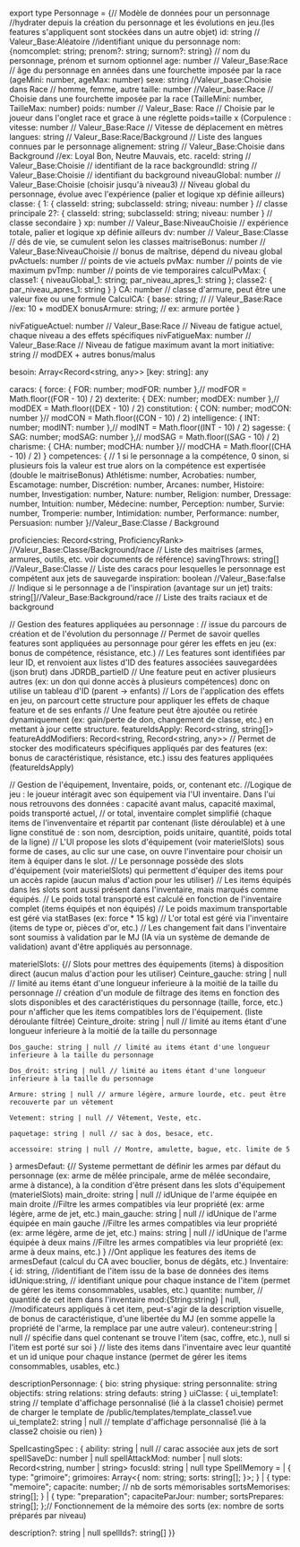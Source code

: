 export type Personnage = {// Modèle de données pour un personnage //hydrater depuis la création du personnage et les évolutions en jeu.(les features s'appliquent sont stockées dans un autre objet)
  id: string // Valeur_Base:Aléatoire //identifiant unique du personnage
  nom: {nomcomplet: string; prenom?: string; surnom?: string} // nom du personnage, prénom et surnom optionnel
  age: number // Valeur_Base:Race // âge du personnage en années dans une fourchette imposée par la race (ageMini: number, ageMax: number)
  sexe: string //Valeur_base:Choisie dans Race // homme, femme, autre
  taille: number //Valeur_base:Race // Choisie dans une fourchette imposée par la race (TailleMini: number, TailleMax: number)
  poids: number // Valeur_Base: Race // Choisie par le joueur dans l'onglet race et grace à une réglette poids=taille x  (Corpulence : 
  vitesse: number // Valeur_Base:Race // Vitesse de déplacement en mètres
  langues: string // Valeur_Base:Race/Background // Liste des langues connues par le personnage
  alignement: string // Valeur_Base:Choisie dans Background //ex: Loyal Bon, Neutre Mauvais, etc.
  raceId: string // Valeur_Base:Choisie // identifiant de la race
  backgroundId: string // Valeur_Base:Choisie // identifiant du background
  niveauGlobal: number // Valeur_Base:Choisie (choisir jusqu'à niveau3) // Niveau global du personnage, évolue avec l'expérience (palier et logique xp définie ailleurs)
  classe: {
    1: { classeId: string; subclasseId: string; niveau: number } // classe principale
    2?: { classeId: string; subclasseId: string; niveau: number } // classe secondaire
  }
  xp: number // Valeur_Base:NiveauChoisie // expérience totale, palier et logique xp définie ailleurs
  dv: number // Valeur_Base:Classe // dés de vie, se cumulent selon les classes
  maitriseBonus: number // Valeur_Base:NiveauChoisie // bonus de maîtrise, dépend du niveau global
  pvActuels: number // points de vie actuels
  pvMax: number // points de vie maximum
  pvTmp: number // points de vie temporaires
  calculPvMax: {
    classe1: { niveauGlobal_1: string; par_niveau_apres_1: string };
    classe2: { par_niveau_apres_1: string }
  }
  CA: number // classe d'armure, peut être une valeur fixe ou une formule
  CalculCA: {
    base: string; // // Valeur_Base:Race //ex: 10 + modDEX
    bonusArmure: string; // ex: armure portée
  }

  nivFatigueActuel: number // Valeur_Base:Race // Niveau de fatigue actuel, chaque niveau a des effets spécifiques
  nivFatigueMax: number // Valeur_Base:Race // Niveau de fatigue maximum avant la mort
  initiative: string // modDEX + autres bonus/malus

  besoin: Array<Record<string, any>>
  [key: string]: any

  caracs: {
    force: { FOR: number; modFOR: number },// modFOR = Math.floor((FOR - 10) / 2)
    dexterite: { DEX: number; modDEX: number },// modDEX = Math.floor((DEX - 10) / 2)
    constitution: { CON: number; modCON: number }// modCON = Math.floor((CON - 10) / 2)
    intelligence: { INT: number; modINT: number },// modINT = Math.floor((INT - 10) / 2)
    sagesse: { SAG: number; modSAG: number },// modSAG = Math.floor((SAG - 10) / 2)
    charisme: { CHA: number; modCHA: number }// modCHA = Math.floor((CHA - 10) / 2)
  }
  competences: { // 1 si le personnage a la compétence, 0 sinon, si plusieurs fois la valeur est true alors on la compétence est expertisée (double le maitriseBonus)
    Athlétisme: number,
    Acrobaties: number,
    Escamotage: number,
    Discrétion: number,
    Arcanes: number,
    Histoire: number,
    Investigation: number,
    Nature: number,
    Religion: number,
    Dressage: number,
    Intuition: number,
    Médecine: number,
    Perception: number,
    Survie: number,
    Tromperie: number,
    Intimidation: number,
    Performance: number,
    Persuasion: number
  }//Valeur_Base:Classe / Background

  proficiencies: Record<string, ProficiencyRank> //Valeur_Base:Classe/Background/race // Liste des maitrises (armes, armures, outils, etc. voir documents de référence)
  savingThrows: string[] //Valeur_Base:Classe // Liste des caracs pour lesquelles le personnage est compétent aux jets de sauvegarde
  inspiration: boolean //Valeur_Base:false // Indique si le personnage a de l'inspiration (avantage sur un jet)
  traits: string[]//Valeur_Base:Background/race // Liste des traits raciaux et de background


// Gestion des features appliquées au personnage :
// issue du parcours de création et de l'évolution du personnage
// Permet de savoir quelles features sont appliquées au personnage pour gérer les effets en jeu (ex: bonus de compétence, résistance, etc.)
// Les features sont identifiées par leur ID, et renvoient aux listes d'ID des features associées sauvegardées (json brut) dans JDRDB_partieID
// Une feature peut en activer plusieurs autres (ex: un don qui donne accès à plusieurs compétences) donc on utilise un tableau d'ID (parent -> enfants)
// Lors de l'application des effets en jeu, on parcourt cette structure pour appliquer les effets de chaque feature et de ses enfants
// Une feature peut être ajoutée ou retirée dynamiquement (ex: gain/perte de don, changement de classe, etc.) en mettant à jour cette structure.
  featureIdsApply: Record<string, string[]>
  featureAddModifiers: Record<string, Record<string, any>> // Permet de stocker des modificateurs spécifiques appliqués par des features (ex: bonus de caractéristique, résistance, etc.) issu des features appliquées (featureIdsApply)


  // Gestion de l'équipement, Inventaire, poids, or, contenant etc.
  //Logique de jeu : le joueur intéragit avec son équipement via l'UI inventaire. Dans l'ui nous retrouvons des données : capacité avant malus, capacité maximal, poids transporté actuel,
  // or total, inventaire complet simplifié (chaque items de l'invenventaire et répartit par contenant (liste déroulable) et à une ligne constitué de : son nom, desrciption, poids unitaire, quantité, poids total de la ligne)
  // L'UI propose les slots d'équipement (voir materielSlots) sous forme de cases, au clic sur une case, on ouvre l'inventaire pour choisir un item à équiper dans le slot.
  // Le personnage possède des slots d'équipement (voir materielSlots) qui permettent d'équiper des items pour un accès rapide (aucun malus d'action pour les utiliser)
  // Les items équipés dans les slots sont aussi présent dans l'inventaire, mais marqués comme équipés.
  // Le poids total transporté est calculé en fonction de l'inventaire complet (items équipés et non équipés)
  // Le poids maximum transportable est géré via statBases (ex: force * 15 kg)
  // L'or total est géré via l'inventaire (items de type or, pièces d'or, etc.)
  // Les changement fait dans l'inventaire sont soumiss à validation par le MJ (IA via un système de demande de validation) avant d'être appliqués au personnage.

  materielSlots: {// Slots pour mettres des équipements (items) à disposition direct (aucun malus d'action pour les utiliser)
    Ceinture_gauche: string | null // limité au items étant d'une longueur inferieure à la moitié de la taille du personnage
// création d'un module de filtrage des items en fonction des slots disponibles et des caractéristiques du personnage (taille, force, etc.) pour n'afficher que les items compatibles lors de l'équipement. (liste déroulante filtrée)
    Ceinture_droite: string | null // limité au items étant d'une longueur inferieure à la moitié de la taille du personnage

    Dos_gauche: string | null // limité au items étant d'une longueur inferieure à la taille du personnage

    Dos_droit: string | null // limité au items étant d'une longueur inferieure à la taille du personnage

    Armure: string | null // armure légère, armure lourde, etc. peut être recouverte par un vêtement

    Vetement: string | null // Vêtement, Veste, etc.

    paquetage: string | null // sac à dos, besace, etc.

    accessoire: string | null // Montre, amulette, bague, etc. limite de 5
  }
  armesDefaut:
  {// Systeme permettant de définir les armes par défaut du personnage (ex: arme de mêlée principale, arme de mêlée secondaire, arme à distance), à la condition d'être présent dans les slots d'équipement (materielSlots)
    main_droite: string | null // idUnique de l'arme équipée en main droite //Filtre les armes compatibles via leur propriété (ex: arme légère, arme de jet, etc.)
    main_gauche: string | null // idUnique de l'arme équipée en main gauche //Filtre les armes compatibles via leur propriété (ex: arme légère, arme de jet, etc.)
    mains: string | null // idUnique de l'arme équipée à deux mains //Filtre les armes compatibles via leur propriété (ex: arme à deux mains, etc.)
  } //Ont applique les features des items de armesDefaut (calcul du CA avec bouclier, bonus de dégâts, etc.)
    Inventaire: 
    {
      id: string, //identifiant de l'item issu de la base de données des items
      idUnique:string, // identifiant unique pour chaque instance de l'item (permet de gérer les items consommables, usables, etc.)
      quantite: number,  // quantité de cet item dans l'inventaire
      mod:{String:string} | null, //modificateurs appliqués à cet item, peut-s'agir de la description visuelle, de bonus de caractéristique, d'une libertée du MJ (en somme appelle la propriété de l'arme, la remplace par une autre valeur).
      conteneur:string | null // spécifie dans quel contenant se trouve l'item (sac, coffre, etc.), null si l'item est porté sur soi
    } // liste des items dans l'inventaire avec leur quantité et un id unique pour chaque instance (permet de gérer les items consommables, usables, etc.)

    
  
  descriptionPersonnage: {
    bio: string
    physique: string
    personnalite: string
    objectifs: string
    relations: string
    defauts: string
  }
 uiClasse:
 {
  ui_template1: string // template d'affichage personnalisé (lié à la classe1 choisie) permet de charger le template de /public/templates/template_classe1.vue
  ui_template2: string | null // template d'affichage personnalisé (lié à la classe2 choisie ou rien)
}

SpellcastingSpec : {
  ability: string | null // carac associée aux jets de sort
  spellSaveDc: number | null
  spellAttackMod: number | null
  slots: Record<string, number | string>
  focusId: string | null
  type SpellMemory =
  | {
      type: "grimoire";
      grimoires: Array<{
        nom: string;
        sorts: string[];
      }>;
    }
  | {
      type: "memoire";
      capacite: number;      // nb de sorts mémorisables
      sortsMemorises: string[];
    }
  | {
      type: "preparation";
      capaciteParJour: number;
      sortsPrepares: string[];
    };// Fonctionnement de la mémoire des sorts (ex: nombre de sorts préparés par niveau)

  description?: string | null
    spellIds?: string[]
}}